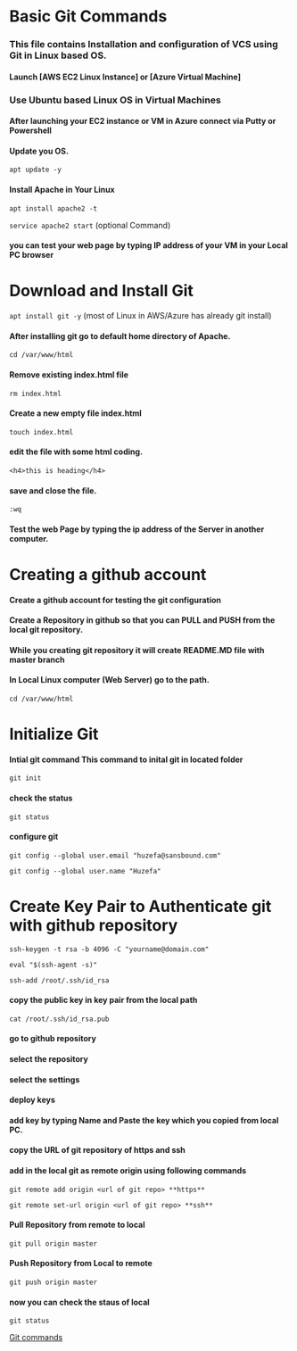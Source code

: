 # Basic Git Commands
### This file contains Installation and configuration of VCS using Git in Linux based OS.

#### Launch [AWS EC2 Linux Instance] or [Azure Virtual Machine]
### Use Ubuntu based Linux OS in Virtual Machines

#### After launching your EC2 instance or VM in Azure connect via Putty or Powershell

#### Update you OS.

`apt update -y` 

#### Install Apache in Your Linux 

`apt install apache2 -t`

`service apache2 start` (optional Command)

#### you can test your web page by typing IP address of your VM in your Local PC browser

# Download and Install Git

`apt install git -y` (most of Linux in AWS/Azure has already git install)

#### After installing git go to default home directory of Apache.

`cd /var/www/html`

#### Remove existing **index.html** file

`rm index.html`

#### Create a new empty file **index.html** 

`touch index.html`

#### edit the file with some html coding.

`<h4>this is heading</h4>`

#### save and close the file.

`:wq`

#### Test the web Page by typing the ip address of the Server in another computer.

# Creating a github account

#### Create a **github** account for testing the git configuration

#### Create a Repository in github so that you can **PULL** and **PUSH** from the local git repository.

#### While you creating git repository it will create README.MD file with **master** branch

#### In Local Linux computer (Web Server) go to the path.

`cd /var/www/html`

# Initialize Git 

#### Intial git command **This command to inital git in located folder**

`git init`

#### check the status 

`git status`

#### configure git 

`git config --global user.email "huzefa@sansbound.com"`

`git config --global user.name "Huzefa"`

# Create Key Pair to Authenticate git with github repository

`ssh-keygen -t rsa -b 4096 -C "yourname@domain.com"` 

`eval "$(ssh-agent -s)"` 

`ssh-add /root/.ssh/id_rsa`

#### copy the public key in key pair from the local path

`cat /root/.ssh/id_rsa.pub`

#### go to github repository
#### select the repository
#### select the settings
#### deploy keys
#### add key by typing Name and Paste the key which you copied from local PC.

#### copy the URL of git repository of **https** and **ssh**
#### add in the local git as **remote origin** using following commands

`git remote add origin <url of git repo> **https**`

`git remote set-url origin <url of git repo> **ssh**`

#### Pull Repository from remote to local

`git pull origin master`

#### Push Repository from Local to remote

`git push origin master`

#### now you can check the staus of local

`git status` 

[Git commands](https://github.com/huzefaMD/DevOps/blob/master/Git-Commands.md)
